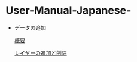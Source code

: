 # User-Manual-Japanese-
- データの追加

  [概要](https://github.com/CS-eukarya/User-Manual-Japanese-/blob/4cb6cdc077db564718291b3ef8534bf4c8e7d864/%E6%A6%82%E8%A6%81.md)

  [レイヤーの追加と削除](https://github.com/CS-eukarya/User-Manual-Japanese-/blob/4cb6cdc077db564718291b3ef8534bf4c8e7d864/%E3%83%AC%E3%82%A4%E3%83%A4%E3%83%BC%E3%81%AE%E8%BF%BD%E5%8A%A0%E3%81%A8%E5%89%8A%E9%99%A4.md)
